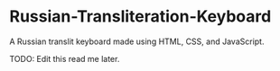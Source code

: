 # Russian-Transliteration-Keyboard
A Russian translit keyboard made using HTML, CSS, and JavaScript.

TODO: Edit this read me later.
